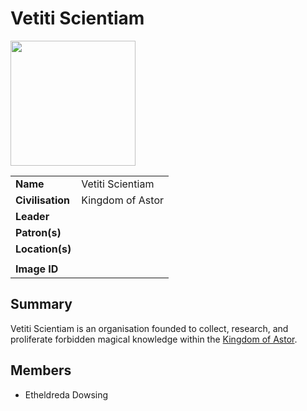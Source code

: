 # Vetiti Scientiam

<img src="https://raw.githubusercontent.com/jesskelsall/astarus-images/main/symbols/imageid.png" height="200" />

|||
| --- | --- |
| **Name** | Vetiti Scientiam | organisation.4
| **Civilisation** | Kingdom of Astor |
| **Leader** | |
| **Patron(s)** | |
| **Location(s)** | |
|||
| **Image ID** | |

## Summary

Vetiti Scientiam is an organisation founded to collect, research, and proliferate forbidden magical knowledge within the [Kingdom of Astor](../civilisations/kingdom-of-astor/kingdom-of-astor.md).

## Members

- Etheldreda Dowsing
